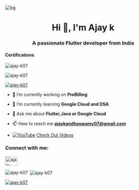 ![bg](https://user-images.githubusercontent.com/37687348/210135516-bcb17bb1-1acc-4fbe-bff5-d1360acec542.jpeg)
<h1 align="center">Hi 👋, I'm Ajay k</h1>
<h3 align="center">A passionate Flutter developer from India</h3>

<h4>Certifications</h4>

<p><img align="center" src="https://api.accredible.com/v1/frontend/credential_website_embed_image/badge/47478366" alt="ajay-k07"/></p>


<p align="left"> <img src="https://komarev.com/ghpvc/?username=ajay-k07&label=Profile%20views&color=0e75b6&style=flat" alt="ajay-k07" /> </p>

<p align="left"> <a href="https://github.com/ryo-ma/github-profile-trophy"><img src="https://github-profile-trophy.vercel.app/?username=ajay-k07" alt="ajay-k07" /></a> </p>

- 🔭 I’m currently working on **ProBilling**

- 🌱 I’m currently learning **Google Cloud and DSA**

- 💬 Ask me about **Flutter,Java or Google Cloud**

- 📫 How to reach me **ajaykandhaswamy07@gmail.com**

- [![YouTube](https://img.shields.io/badge/YouTube-%23FF0000.svg?logo=YouTube&logoColor=white)](https://www.youtube.com/@ajay-k07) [Check Out Videos](https://www.youtube.com/@ajay-k07)

<h3 align="left">Connect with me:</h3>
<p align="left">
<a href="https://linkedin.com/in/ajay-k07" target="blank"><img align="center" src="https://raw.githubusercontent.com/rahuldkjain/github-profile-readme-generator/master/src/images/icons/Social/linked-in-alt.svg" alt="ajay-k07" height="30" width="40" /></a>
</p>

<p><img align="left" src="https://github-readme-stats.vercel.app/api/top-langs?username=ajay-k07&show_icons=true&locale=en&layout=compact" alt="ajay-k07" /></p>

<p>&nbsp;<img align="center" src="https://github-readme-stats.vercel.app/api?username=ajay-k07&show_icons=true&locale=en" alt="ajay-k07" /></p>

<p><a href="https://api.accredible.com/v1/frontend/credential_website_embed_image/certificate/47478366"><img align="center" src="https://github-readme-streak-stats.herokuapp.com/?user=ajay-k07&" alt="ajay-k07" /></p>

